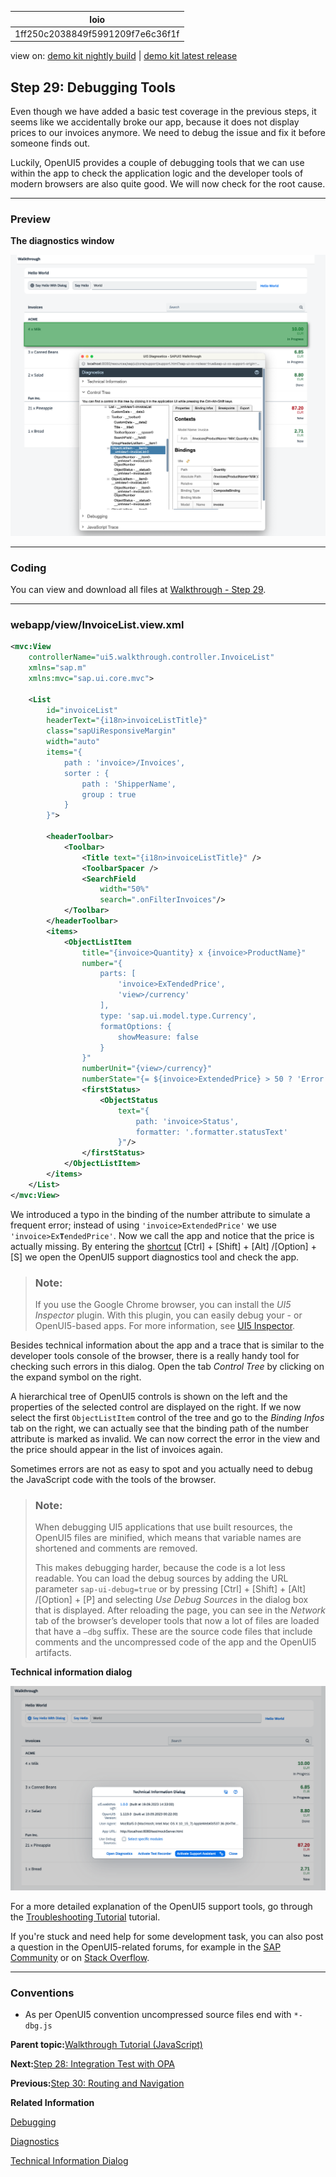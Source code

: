 <!-- loio1ff250c2038849f5991209f7e6c36f1f -->

| loio |
| -----|
| 1ff250c2038849f5991209f7e6c36f1f |

<div id="loio">

view on: [demo kit nightly build](https://sdk.openui5.org/nightly/#/topic/1ff250c2038849f5991209f7e6c36f1f) | [demo kit latest release](https://sdk.openui5.org/topic/1ff250c2038849f5991209f7e6c36f1f)</div>

## Step 29: Debugging Tools

Even though we have added a basic test coverage in the previous steps, it seems like we accidentally broke our app, because it does not display prices to our invoices anymore. We need to debug the issue and fix it before someone finds out.

Luckily, OpenUI5 provides a couple of debugging tools that we can use within the app to check the application logic and the developer tools of modern browsers are also quite good. We will now check for the root cause.

***

<a name="loio1ff250c2038849f5991209f7e6c36f1f__section_chj_s5x_31b"/>

### Preview

  
  
**The diagnostics window**

![The graphic has an explanatory text.](images/loio930de31b311f43ffa9df9261ca760da0_LowRes.png "The diagnostics window")

***

<a name="loio1ff250c2038849f5991209f7e6c36f1f__section_dhj_s5x_31b"/>

### Coding

You can view and download all files at [Walkthrough - Step 29](https://sdk.openui5.org/entity/sap.m.tutorial.walkthrough/sample/sap.m.tutorial.walkthrough.29).

***

<a name="loio1ff250c2038849f5991209f7e6c36f1f__section_ykp_sth_tyb"/>

### webapp/view/InvoiceList.view.xml

```xml
<mvc:View
    controllerName="ui5.walkthrough.controller.InvoiceList"
    xmlns="sap.m"
    xmlns:mvc="sap.ui.core.mvc">

    <List
        id="invoiceList"
        headerText="{i18n>invoiceListTitle}"
        class="sapUiResponsiveMargin"
        width="auto"
        items="{
            path : 'invoice>/Invoices',
            sorter : {
                path : 'ShipperName',
                group : true
            }
        }">

        <headerToolbar>
            <Toolbar>
                <Title text="{i18n>invoiceListTitle}" />
                <ToolbarSpacer />
                <SearchField
                    width="50%"
                    search=".onFilterInvoices"/>
            </Toolbar>
        </headerToolbar>
        <items>
            <ObjectListItem
                title="{invoice>Quantity} x {invoice>ProductName}"
                number="{
                    parts: [
                        'invoice>ExTendedPrice',
                        'view>/currency'
                    ],
                    type: 'sap.ui.model.type.Currency',
                    formatOptions: {
                        showMeasure: false
                    }
                }"
                numberUnit="{view>/currency}"
                numberState="{= ${invoice>ExtendedPrice} > 50 ? 'Error' : 'Success' }">
                <firstStatus>
                    <ObjectStatus
                        text="{
                            path: 'invoice>Status',
                            formatter: '.formatter.statusText'
                        }"/>
                </firstStatus>
            </ObjectListItem>
        </items>
    </List>
</mvc:View>
```

We introduced a typo in the binding of the number attribute to simulate a frequent error; instead of using `'invoice>ExtendedPrice'` we use <code>'invoice&gt;Ex<b>T</b>endedPrice'</code>. Now we call the app and notice that the price is actually missing. By entering the [shortcut](Keyboard_Shortcuts_for_OpenUI5_Tools_154844c.md) [Ctrl\] + [Shift\] + [Alt\] /[Option\] + [S\]  we open the OpenUI5 support diagnostics tool and check the app.

> ### Note:  
> If you use the Google Chrome browser, you can install the *UI5 Inspector* plugin. With this plugin, you can easily debug your - or OpenUI5-based apps. For more information, see [UI5 Inspector](UI5_Inspector_b24e724.md).

Besides technical information about the app and a trace that is similar to the developer tools console of the browser, there is a really handy tool for checking such errors in this dialog. Open the tab *Control Tree* by clicking on the expand symbol on the right.

A hierarchical tree of OpenUI5 controls is shown on the left and the properties of the selected control are displayed on the right. If we now select the first `ObjectListItem` control of the tree and go to the *Binding Infos* tab on the right, we can actually see that the binding path of the number attribute is marked as invalid. We can now correct the error in the view and the price should appear in the list of invoices again.

Sometimes errors are not as easy to spot and you actually need to debug the JavaScript code with the tools of the browser.

> ### Note:  
> When debugging UI5 applications that use built resources, the OpenUI5 files are minified, which means that variable names are shortened and comments are removed.
> 
> This makes debugging harder, because the code is a lot less readable. You can load the debug sources by adding the URL parameter `sap-ui-debug=true` or by pressing [Ctrl\] + [Shift\] + [Alt\] /[Option\] + [P\]  and selecting *Use Debug Sources* in the dialog box that is displayed. After reloading the page, you can see in the *Network* tab of the browser’s developer tools that now a lot of files are loaded that have a `–dbg` suffix. These are the source code files that include comments and the uncompressed code of the app and the OpenUI5 artifacts.

  
  
**Technical information dialog**

![Displays general information about the application, UI5,, and user browser](images/loio34c4b02c74eb4848b8b720d86042bfdc_LowRes.png "Technical information dialog ")

For a more detailed explanation of the OpenUI5 support tools, go through the [Troubleshooting Tutorial](Troubleshooting_Tutorial_5661952.md) tutorial.

If you're stuck and need help for some development task, you can also post a question in the OpenUI5-related forums, for example in the [SAP Community](https://www.sap.com/community/topic/ui5.html) or on [Stack Overflow](https://stackoverflow.com/search?q=sapui5).

***

<a name="loio1ff250c2038849f5991209f7e6c36f1f__section_lvc_gkw_31b"/>

### Conventions

-   As per OpenUI5 convention uncompressed source files end with `*-dbg.js`


**Parent topic:**[Walkthrough Tutorial \(JavaScript\)](Walkthrough_Tutorial_JavaScript_3da5f4b.md "In this tutorial we will introduce you to all major development paradigms of OpenUI5.")

**Next:**[Step 28: Integration Test with OPA](Step_28_Integration_Test_with_OPA_9bf4dce.md "If we want to test interaction patterns or more visual features of our app, we can also write an integration test.")

**Previous:**[Step 30: Routing and Navigation](Step_30_Routing_and_Navigation_e5200ee.md "So far, we have put all app content on one single page. As we add more and more features, we want to split the content and put it on separate pages.")

**Related Information**  


[Debugging](Debugging_c9b0f8c.md#loioc9b0f8cca852443f9b8d3bf8ba5626ab "When developing apps, searching for bugs is an inevitable part of the process. To analyze an issue, you can use the developer tools of your browser and built-in OpenUI5 tools. In this section, we give an overview of the OpenUI5 tools you can use when debugging. To learn more about the developer tools of your browser, check the documentation of the browser.")

[Diagnostics](Diagnostics_6ec18e8.md#loio6ec18e80b0ce47f290bc2645b0cc86e6 "The Diagnostics window available in OpenUI5 is a support tool that runs within an existing OpenUI5 app.")

[Technical Information Dialog](Technical_Information_Dialog_616a3ef.md#loio616a3ef07f554e20a3adf749c11f64e9 "The Technical Information dialog shows details of the OpenUI5 version currently being used in an app built with OpenUI5. You can use the Technical Information dialog to enable debug resources and open additional support tools to debug your app.")


